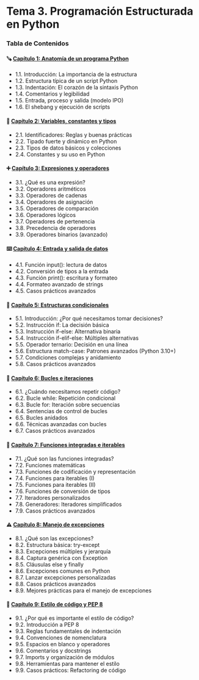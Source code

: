 # Tema 3. Programación Estructurada en Python

### Tabla de Contenidos

#### 🪚 [Capítulo 1: Anatomía de un programa Python](capitulo-1-anatomia-de-un-programa-python.md)

* 1.1. Introducción: La importancia de la estructura
* 1.2. Estructura típica de un script Python
* 1.3. Indentación: El corazón de la sintaxis Python
* 1.4. Comentarios y legibilidad
* 1.5. Entrada, proceso y salida (modelo IPO)
* 1.6. El shebang y ejecución de scripts

#### 💾 [Capítulo 2: Variables, constantes y tipos](capitulo-2-variables-constantes-y-tipos.md)

* 2.1. Identificadores: Reglas y buenas prácticas
* 2.2. Tipado fuerte y dinámico en Python
* 2.3. Tipos de datos básicos y colecciones
* 2.4. Constantes y su uso en Python

#### ➕ [Capítulo 3: Expresiones y operadores](capitulo-3-expresiones-y-operadores.md)

* 3.1. ¿Qué es una expresión?
* 3.2. Operadores aritméticos
* 3.3. Operadores de cadenas
* 3.4. Operadores de asignación
* 3.5. Operadores de comparación
* 3.6. Operadores lógicos
* 3.7. Operadores de pertenencia
* 3.8. Precedencia de operadores
* 3.9. Operadores binarios (avanzado)

#### ⌨️ [Capítulo 4: Entrada y salida de datos](capitulo-4-entrada-y-salida-de-datos.md)

* 4.1. Función input(): lectura de datos
* 4.2. Conversión de tipos a la entrada
* 4.3. Función print(): escritura y formateo
* 4.4. Formateo avanzado de strings
* 4.5. Casos prácticos avanzados

#### 🔀 [Capítulo 5: Estructuras condicionales](capitulo-5-estructuras-condicionales.md)

* 5.1. Introducción: ¿Por qué necesitamos tomar decisiones?
* 5.2. Instrucción if: La decisión básica
* 5.3. Instrucción if-else: Alternativa binaria
* 5.4. Instrucción if-elif-else: Múltiples alternativas
* 5.5. Operador ternario: Decisión en una línea
* 5.6. Estructura match-case: Patrones avanzados (Python 3.10+)
* 5.7. Condiciones complejas y anidamiento
* 5.8. Casos prácticos avanzados

#### 🔁 [Capítulo 6: Bucles e iteraciones](capitulo-6-bucles-e-iteraciones.md)

* 6.1. ¿Cuándo necesitamos repetir código?
* 6.2. Bucle while: Repetición condicional
* 6.3. Bucle for: Iteración sobre secuencias
* 6.4. Sentencias de control de bucles
* 6.5. Bucles anidados
* 6.6. Técnicas avanzadas con bucles
* 6.7. Casos prácticos avanzados

#### 🧰 [Capítulo 7: Funciones integradas e iterables](capitulo-7-funciones-integradas-e-iterables.md)

* 7.1. ¿Qué son las funciones integradas?
* 7.2. Funciones matemáticas
* 7.3. Funciones de codificación y representación
* 7.4. Funciones para iterables (I)
* 7.5. Funciones para iterables (II)
* 7.6. Funciones de conversión de tipos
* 7.7. Iteradores personalizados
* 7.8. Generadores: Iteradores simplificados
* 7.9. Casos prácticos avanzados

#### ⚠️ [Capítulo 8: Manejo de excepciones](capitulo-8-manejo-de-excepciones.md)

* 8.1. ¿Qué son las excepciones?
* 8.2. Estructura básica: try-except
* 8.3. Excepciones múltiples y jerarquía
* 8.4. Captura genérica con Exception
* 8.5. Cláusulas else y finally
* 8.6. Excepciones comunes en Python
* 8.7. Lanzar excepciones personalizadas
* 8.8. Casos prácticos avanzados
* 8.9. Mejores prácticas para el manejo de excepciones

#### 📝 [Capítulo 9: Estilo de código y PEP 8](capitulo-9-estilo-de-codigo-y-pep-8.md)

* 9.1. ¿Por qué es importante el estilo de código?
* 9.2. Introducción a PEP 8
* 9.3. Reglas fundamentales de indentación
* 9.4. Convenciones de nomenclatura
* 9.5. Espacios en blanco y operadores
* 9.6. Comentarios y docstrings
* 9.7. Imports y organización de módulos
* 9.8. Herramientas para mantener el estilo
* 9.9. Casos prácticos: Refactoring de código
